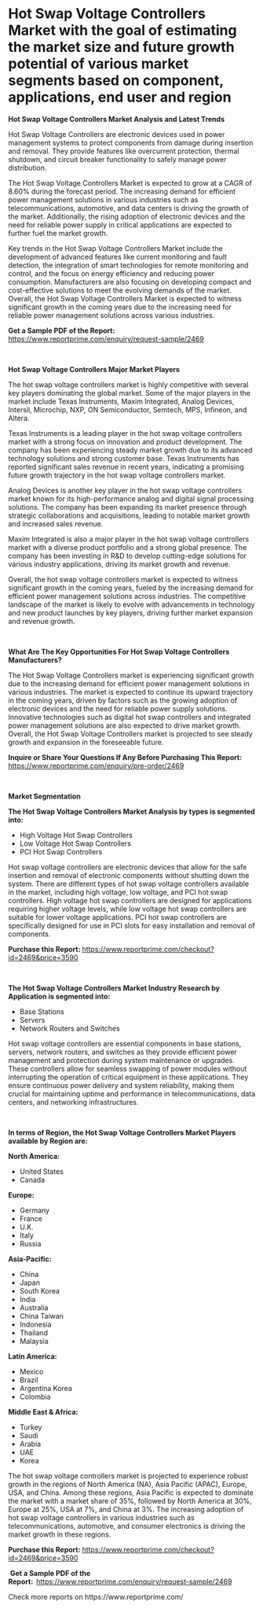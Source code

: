 <p><h1>Hot Swap Voltage Controllers Market with the goal of estimating the market size and future growth potential of various market segments based on component, applications, end user and region</h1></p><p><strong>Hot Swap Voltage Controllers Market Analysis and Latest Trends</strong></p>
<p><p>Hot Swap Voltage Controllers are electronic devices used in power management systems to protect components from damage during insertion and removal. They provide features like overcurrent protection, thermal shutdown, and circuit breaker functionality to safely manage power distribution.</p><p>The Hot Swap Voltage Controllers Market is expected to grow at a CAGR of 8.60% during the forecast period. The increasing demand for efficient power management solutions in various industries such as telecommunications, automotive, and data centers is driving the growth of the market. Additionally, the rising adoption of electronic devices and the need for reliable power supply in critical applications are expected to further fuel the market growth.</p><p>Key trends in the Hot Swap Voltage Controllers Market include the development of advanced features like current monitoring and fault detection, the integration of smart technologies for remote monitoring and control, and the focus on energy efficiency and reducing power consumption. Manufacturers are also focusing on developing compact and cost-effective solutions to meet the evolving demands of the market. Overall, the Hot Swap Voltage Controllers Market is expected to witness significant growth in the coming years due to the increasing need for reliable power management solutions across various industries.</p></p>
<p><strong>Get a Sample PDF of the Report:&nbsp;</strong> <a href="https://www.reportprime.com/enquiry/request-sample/2469">https://www.reportprime.com/enquiry/request-sample/2469</a></p>
<p>&nbsp;</p>
<p><strong>Hot Swap Voltage Controllers Major Market Players</strong></p>
<p><p>The hot swap voltage controllers market is highly competitive with several key players dominating the global market. Some of the major players in the market include Texas Instruments, Maxim Integrated, Analog Devices, Intersil, Microchip, NXP, ON Semiconductor, Semtech, MPS, Infineon, and Altera.</p><p>Texas Instruments is a leading player in the hot swap voltage controllers market with a strong focus on innovation and product development. The company has been experiencing steady market growth due to its advanced technology solutions and strong customer base. Texas Instruments has reported significant sales revenue in recent years, indicating a promising future growth trajectory in the hot swap voltage controllers market.</p><p>Analog Devices is another key player in the hot swap voltage controllers market known for its high-performance analog and digital signal processing solutions. The company has been expanding its market presence through strategic collaborations and acquisitions, leading to notable market growth and increased sales revenue.</p><p>Maxim Integrated is also a major player in the hot swap voltage controllers market with a diverse product portfolio and a strong global presence. The company has been investing in R&D to develop cutting-edge solutions for various industry applications, driving its market growth and revenue.</p><p>Overall, the hot swap voltage controllers market is expected to witness significant growth in the coming years, fueled by the increasing demand for efficient power management solutions across industries. The competitive landscape of the market is likely to evolve with advancements in technology and new product launches by key players, driving further market expansion and revenue growth.</p></p>
<p>&nbsp;</p>
<p><strong>What Are The Key Opportunities For Hot Swap Voltage Controllers Manufacturers?</strong></p>
<p><p>The Hot Swap Voltage Controllers market is experiencing significant growth due to the increasing demand for efficient power management solutions in various industries. The market is expected to continue its upward trajectory in the coming years, driven by factors such as the growing adoption of electronic devices and the need for reliable power supply solutions. Innovative technologies such as digital hot swap controllers and integrated power management solutions are also expected to drive market growth. Overall, the Hot Swap Voltage Controllers market is projected to see steady growth and expansion in the foreseeable future.</p></p>
<p><strong>Inquire or Share Your Questions If Any Before Purchasing This Report:</strong> <a href="https://www.reportprime.com/enquiry/pre-order/2469">https://www.reportprime.com/enquiry/pre-order/2469</a></p>
<p>&nbsp;</p>
<p><strong>Market Segmentation</strong></p>
<p><strong>The Hot Swap Voltage Controllers Market Analysis by types is segmented into:</strong></p>
<p><ul><li>High Voltage Hot Swap Controllers</li><li>Low Voltage Hot Swap Controllers</li><li>PCI Hot Swap Controllers</li></ul></p>
<p><p>Hot swap voltage controllers are electronic devices that allow for the safe insertion and removal of electronic components without shutting down the system. There are different types of hot swap voltage controllers available in the market, including high voltage, low voltage, and PCI hot swap controllers. High voltage hot swap controllers are designed for applications requiring higher voltage levels, while low voltage hot swap controllers are suitable for lower voltage applications. PCI hot swap controllers are specifically designed for use in PCI slots for easy installation and removal of components.</p></p>
<p><strong>Purchase this Report:&nbsp;</strong><a href="https://www.reportprime.com/checkout?id=2469&price=3590">https://www.reportprime.com/checkout?id=2469&price=3590</a></p>
<p>&nbsp;</p>
<p><strong>The Hot Swap Voltage Controllers Market Industry Research by Application is segmented into:</strong></p>
<p><ul><li>Base Stations</li><li>Servers</li><li>Network Routers and Switches</li></ul></p>
<p><p>Hot swap voltage controllers are essential components in base stations, servers, network routers, and switches as they provide efficient power management and protection during system maintenance or upgrades. These controllers allow for seamless swapping of power modules without interrupting the operation of critical equipment in these applications. They ensure continuous power delivery and system reliability, making them crucial for maintaining uptime and performance in telecommunications, data centers, and networking infrastructures.</p></p>
<p>&nbsp;</p>
<p><strong>In terms of Region, the Hot Swap Voltage Controllers Market Players available by Region are:</strong></p>
<p>
    <p> <strong> North America: </strong>
        <ul>
            <li>United States</li>
            <li>Canada</li>
        </ul>
        </p> 
    <p> <strong> Europe: </strong>
        <ul>
            <li>Germany</li>
            <li>France</li>
            <li>U.K.</li>
            <li>Italy</li>
            <li>Russia</li>
        </ul>
        </p> 
    <p> <strong> Asia-Pacific: </strong>
        <ul>
            <li>China</li>
            <li>Japan</li>
            <li>South Korea</li>
            <li>India</li>
            <li>Australia</li>
            <li>China Taiwan</li>
            <li>Indonesia</li>
            <li>Thailand</li>
            <li>Malaysia</li>
        </ul>
        </p> 
    <p> <strong> Latin America: </strong>
        <ul>
            <li>Mexico</li>
            <li>Brazil</li>
            <li>Argentina Korea</li>
            <li>Colombia</li>
        </ul>
        </p> 
    <p> <strong> Middle East & Africa: </strong>
        <ul>
            <li>Turkey</li>
            <li>Saudi</li>
            <li>Arabia</li>
            <li>UAE</li>
            <li>Korea</li>
        </ul>
    </p>
    </p>
<p><p>The hot swap voltage controllers market is projected to experience robust growth in the regions of North America (NA), Asia Pacific (APAC), Europe, USA, and China. Among these regions, Asia Pacific is expected to dominate the market with a market share of 35%, followed by North America at 30%, Europe at 25%, USA at 7%, and China at 3%. The increasing adoption of hot swap voltage controllers in various industries such as telecommunications, automotive, and consumer electronics is driving the market growth in these regions.</p></p>
<p><strong>Purchase this Report: </strong><a href="https://www.reportprime.com/checkout?id=2469&price=3590">https://www.reportprime.com/checkout?id=2469&price=3590</a></p>
<p>&nbsp;<strong>Get a Sample PDF of the Report:&nbsp;&nbsp;</strong><a href="https://www.reportprime.com/enquiry/request-sample/2469">https://www.reportprime.com/enquiry/request-sample/2469</a></p>
<p><strong></strong></p>
<p>Check more reports on https://www.reportprime.com/</p>